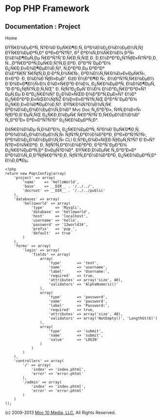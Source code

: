 Pop PHP Framework
=================

Documentation : Project
-----------------------

Home

ÐŸÑ€Ð¾ÐµÐºÑ‚ Ñ?Ð¾Ð´ÐµÑ€Ð¶Ð¸Ñ‚ ÐºÐ¾Ð¼Ð¿Ð¾Ð½ÐµÐ½Ñ‚Ñƒ ÐŸÑ€Ð¾ÐµÐºÑ‚Ð°
ÐºÐ»Ð°Ñ?Ñ?, Ð² ÐºÐ¾Ñ‚Ð¾Ñ€Ð¾Ð¼ Ð²Ñ‹ Ð¼Ð¾Ð¶ÐµÑ‚Ðµ Ñ€Ð°Ñ?ÑˆÐ¸Ñ€Ð¸Ñ‚ÑŒ Ð¸
Ð¸Ð½ÐºÐ°Ð¿Ñ?ÑƒÐ»Ñ?Ñ†Ð¸Ð¸ Ñ…Ð°Ñ€Ð°ÐºÑ‚ÐµÑ€Ð¸Ñ?Ñ‚Ð¸ÐºÐ¸ Ð²Ð°ÑˆÐµÐ³Ð¾
Ð¿Ñ€Ð¸Ð»Ð¾Ð¶ÐµÐ½Ð¸Ñ?, Ñ‚Ð°ÐºÐ¸Ðµ ÐºÐ°Ðº Ð¼Ð°Ñ€ÑˆÑ€ÑƒÑ‚Ð¸Ð·Ð°Ñ‚Ð¾Ñ€Ñ‹,
ÐºÐ¾Ð½Ñ‚Ñ€Ð¾Ð»Ð»ÐµÑ€Ñ‹, Ð±Ð°Ð· Ð¸ Ð¼Ð¾Ð´ÑƒÐ»ÐµÐ¹. ÐžÐ´Ð½Ð°Ð¶Ð´Ñ‹,
Ð½Ð°Ñ?Ñ‚Ñ€Ð¾ÐµÐ½ Ð´Ð¾Ð»Ð¶Ð½Ñ‹Ð¼ Ð¾Ð±Ñ€Ð°Ð·Ð¾Ð¼, Ð¿Ñ€Ð¾ÐµÐºÑ‚ Ð¼Ð¾Ð¶ÐµÑ‚
"Ð·Ð°Ð¿ÑƒÑ?Ñ‚Ð¸Ñ‚ÑŒ" Ð¸ ÑƒÑ?Ð¿ÐµÑˆÐ½Ð¾ Ð½Ð°Ð¿Ñ€Ð°Ð²Ð»Ñ?ÐµÑ‚Ðµ
Ð·Ð°Ð¿Ñ€Ð¾Ñ? Ð¿Ð¾Ð»ÑŒÐ·Ð¾Ð²Ð°Ñ‚ÐµÐ»Ñ? Ð½Ð° Ð¿Ñ€Ð°Ð²Ð¸Ð»ÑŒÐ½ÑƒÑŽ
Ð¾Ð±Ð»Ð°Ñ?Ñ‚ÑŒ Ð²Ð°ÑˆÐµÐ³Ð¾ Ð¿Ñ€Ð¸Ð»Ð¾Ð¶ÐµÐ½Ð¸Ñ?. ÐŸÑ€Ð¾Ñ?Ð¼Ð¾Ñ‚Ñ€
ÐºÐ¾Ð¼Ð¿Ð¾Ð½ÐµÐ½Ñ‚Ð¾Ð² Mvc Doc Ñ„Ð°Ð¹Ð», Ñ‡Ñ‚Ð¾Ð±Ñ‹ ÑƒÐ²Ð¸Ð´ÐµÑ‚ÑŒ
Ð¿Ñ€Ð¸Ð¼ÐµÑ€ Ñ€Ð°Ñ?ÑˆÐ¸Ñ€ÐµÐ½Ð½Ð¾Ð¹ Ñ„Ð°Ð¹Ð» ÐºÐ»Ð°Ñ?Ñ?Ð°
Ð¿Ñ€Ð¾ÐµÐºÑ‚Ð°.

ÐšÑ€Ð¾Ð¼Ðµ Ñ‚Ð¾Ð³Ð¾, Ð¿Ñ€Ð¾ÐµÐºÑ‚ Ñ?Ð¾Ð´ÐµÑ€Ð¶Ð¸Ñ‚ ÐºÐ¾Ð¼Ð¿Ð¾Ð½ÐµÐ½Ñ‚Ñ‹
ÑƒÑ?Ñ‚Ð°Ð½Ð¾Ð²ÐºÐ¸ ÐºÐ»Ð°Ñ?Ñ?Ñ‹, ÐºÐ¾Ð¼Ð¿Ð¾Ð½ÐµÐ½Ñ‚Ñ‹ CLI
Ð¸Ñ?Ð¿Ð¾Ð»ÑŒÐ·ÑƒÐµÑ‚Ñ?Ñ? Ð´Ð»Ñ? Ñ?Ð±Ð¾Ñ€ÐºÐ¸ Ð¸ ÑƒÑ?Ñ‚Ð°Ð½Ð¾Ð²ÐºÐ¸
Ð²Ð°ÑˆÐµÐ³Ð¾ Ð¿Ñ€Ð¾ÐµÐºÑ‚Ð° Ð»ÐµÑ?Ð¾Ð². ÐŸÑ€Ð¸Ð¼ÐµÑ€ Ñ„Ð°Ð¹Ð»Ð°
ÐºÐ¾Ð½Ñ„Ð¸Ð³ÑƒÑ€Ð°Ñ†Ð¸Ð¸ ÑƒÑ?Ñ‚Ð°Ð½Ð¾Ð²ÐºÐ¸ Ð¿Ñ€Ð¾ÐµÐºÑ‚Ð° Ð½Ð¸Ð¶Ðµ.

    <?php
    return new Pop\Config(array(
        'project' => array(
            'name'    => 'HelloWorld',
            'base'    => __DIR__ . '/../../',
            'docroot' => __DIR__ . '/../../public'
        ),
        'databases' => array(
            'helloworld' => array(
                'type'     => 'Mysqli',
                'database' => 'helloworld',
                'host'     => 'localhost',
                'username' => 'hello',
                'password' => '12world34',
                'prefix'   => 'pop_',
                'default'  => true
            )
        ),
        'forms' => array(
            'login' => array(
                'fields' => array(
                    array(
                        'type'       => 'text',
                        'name'       => 'username',
                        'label'      => 'Username:',
                        'required'   => true,
                        'attributes' => array('size', 40),
                        'validators' => 'AlphaNumeric()'
                    ),
                    array(
                        'type'       => 'password',
                        'name'       => 'password',
                        'label'      => 'Password:',
                        'required'   => true,
                        'attributes' => array('size', 40),
                        'validators' => array('NotEmpty()', 'LengthGt(6)')
                    ),
                    array(
                        'type'       => 'submit',
                        'name'       => 'submit',
                        'value'      => 'LOGIN'
                    )
                )
            )
        ),
        'controllers' => array(
            '/' => array(
                'index' => 'index.phtml',
                'error' => 'error.phtml'
            ),
            '/admin' => array(
                'index' => 'index.phtml',
                'error' => 'error.phtml'
            )
        )
    ));

\(c) 2009-2013 [Moc 10 Media, LLC.](http://www.moc10media.com) All
Rights Reserved.
